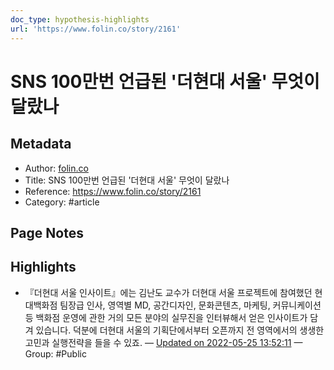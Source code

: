 ```yaml
---
doc_type: hypothesis-highlights
url: 'https://www.folin.co/story/2161'
---
```


# SNS 100만번 언급된 '더현대 서울' 무엇이 달랐나

## Metadata
- Author: [folin.co]()
- Title: SNS 100만번 언급된 '더현대 서울' 무엇이 달랐나
- Reference: https://www.folin.co/story/2161
- Category: #article

## Page Notes
## Highlights
- 『더현대 서울 인사이트』에는 김난도 교수가 더현대 서울 프로젝트에 참여했던 현대백화점 팀장급 인사, 영역별 MD, 공간디자인, 문화콘텐츠, 마케팅, 커뮤니케이션 등 백화점 운영에 관한 거의 모든 분야의 실무진을 인터뷰해서 얻은 인사이트가 담겨 있습니다. 덕분에 더현대 서울의 기획단에서부터 오픈까지 전 영역에서의 생생한 고민과 실행전략을 들을 수 있죠. — [Updated on 2022-05-25 13:52:11](https://hyp.is/cIRJKtvmEeySD0_TSgf43w/www.folin.co/story/2161) — Group: #Public



